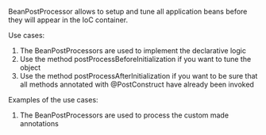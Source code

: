 BeanPostProcessor allows to setup and tune all application beans before they will appear in 
the IoC container. 

Use cases:
1. The BeanPostProcessors are used to implement the declarative logic
2. Use the method postProcessBeforeInitialization if you want to tune the object
3. Use the method postProcessAfterInitialization if you want to be sure that all methods
annotated with @PostConstruct have already been invoked

Examples of the use cases:
1. The BeanPostProcessors are used to process the custom made annotations